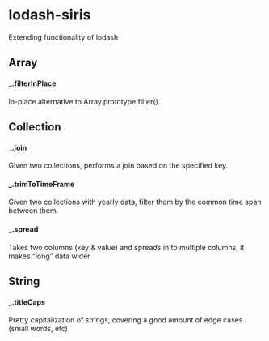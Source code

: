 # lodash-siris
Extending functionality of lodash




## Array

#### _.filterInPlace
In-place alternative to Array.prototype.filter().




## Collection

#### _.join
Given two collections, performs a join based on the specified key.

#### _.trimToTimeFrame
Given two collections with yearly data, filter them by the common time span between them.

#### _.spread
Takes two columns (key & value) and spreads in to multiple columns, it makes “long” data wider




## String

#### _.titleCaps
Pretty capitalization of strings, covering a good amount of edge cases (small words, etc) 